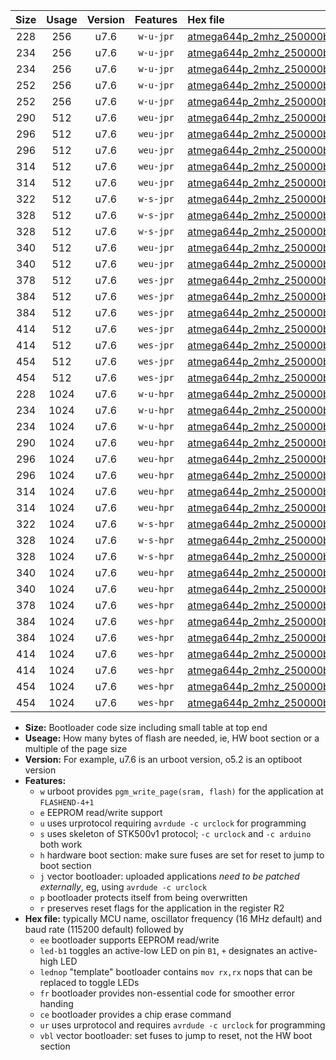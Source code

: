 |Size|Usage|Version|Features|Hex file|
|:-:|:-:|:-:|:-:|:--|
|228|256|u7.6|`w-u-jpr`|[atmega644p_2mhz_250000bps_ur_vbl.hex](https://raw.githubusercontent.com/stefanrueger/urboot/main/atmega644p_2mhz_250000bps_ur_vbl.hex)|
|234|256|u7.6|`w-u-jpr`|[atmega644p_2mhz_250000bps_led+b0_ur_vbl.hex](https://raw.githubusercontent.com/stefanrueger/urboot/main/atmega644p_2mhz_250000bps_led+b0_ur_vbl.hex)|
|234|256|u7.6|`w-u-jpr`|[atmega644p_2mhz_250000bps_lednop_ur_vbl.hex](https://raw.githubusercontent.com/stefanrueger/urboot/main/atmega644p_2mhz_250000bps_lednop_ur_vbl.hex)|
|252|256|u7.6|`w-u-jpr`|[atmega644p_2mhz_250000bps_led+b0_fr_ur_vbl.hex](https://raw.githubusercontent.com/stefanrueger/urboot/main/atmega644p_2mhz_250000bps_led+b0_fr_ur_vbl.hex)|
|252|256|u7.6|`w-u-jpr`|[atmega644p_2mhz_250000bps_lednop_fr_ur_vbl.hex](https://raw.githubusercontent.com/stefanrueger/urboot/main/atmega644p_2mhz_250000bps_lednop_fr_ur_vbl.hex)|
|290|512|u7.6|`weu-jpr`|[atmega644p_2mhz_250000bps_ee_ur_vbl.hex](https://raw.githubusercontent.com/stefanrueger/urboot/main/atmega644p_2mhz_250000bps_ee_ur_vbl.hex)|
|296|512|u7.6|`weu-jpr`|[atmega644p_2mhz_250000bps_ee_led+b0_ur_vbl.hex](https://raw.githubusercontent.com/stefanrueger/urboot/main/atmega644p_2mhz_250000bps_ee_led+b0_ur_vbl.hex)|
|296|512|u7.6|`weu-jpr`|[atmega644p_2mhz_250000bps_ee_lednop_ur_vbl.hex](https://raw.githubusercontent.com/stefanrueger/urboot/main/atmega644p_2mhz_250000bps_ee_lednop_ur_vbl.hex)|
|314|512|u7.6|`weu-jpr`|[atmega644p_2mhz_250000bps_ee_led+b0_fr_ur_vbl.hex](https://raw.githubusercontent.com/stefanrueger/urboot/main/atmega644p_2mhz_250000bps_ee_led+b0_fr_ur_vbl.hex)|
|314|512|u7.6|`weu-jpr`|[atmega644p_2mhz_250000bps_ee_lednop_fr_ur_vbl.hex](https://raw.githubusercontent.com/stefanrueger/urboot/main/atmega644p_2mhz_250000bps_ee_lednop_fr_ur_vbl.hex)|
|322|512|u7.6|`w-s-jpr`|[atmega644p_2mhz_250000bps_vbl.hex](https://raw.githubusercontent.com/stefanrueger/urboot/main/atmega644p_2mhz_250000bps_vbl.hex)|
|328|512|u7.6|`w-s-jpr`|[atmega644p_2mhz_250000bps_led+b0_vbl.hex](https://raw.githubusercontent.com/stefanrueger/urboot/main/atmega644p_2mhz_250000bps_led+b0_vbl.hex)|
|328|512|u7.6|`w-s-jpr`|[atmega644p_2mhz_250000bps_lednop_vbl.hex](https://raw.githubusercontent.com/stefanrueger/urboot/main/atmega644p_2mhz_250000bps_lednop_vbl.hex)|
|340|512|u7.6|`weu-jpr`|[atmega644p_2mhz_250000bps_ee_led+b0_fr_ce_ur_vbl.hex](https://raw.githubusercontent.com/stefanrueger/urboot/main/atmega644p_2mhz_250000bps_ee_led+b0_fr_ce_ur_vbl.hex)|
|340|512|u7.6|`weu-jpr`|[atmega644p_2mhz_250000bps_ee_lednop_fr_ce_ur_vbl.hex](https://raw.githubusercontent.com/stefanrueger/urboot/main/atmega644p_2mhz_250000bps_ee_lednop_fr_ce_ur_vbl.hex)|
|378|512|u7.6|`wes-jpr`|[atmega644p_2mhz_250000bps_ee_vbl.hex](https://raw.githubusercontent.com/stefanrueger/urboot/main/atmega644p_2mhz_250000bps_ee_vbl.hex)|
|384|512|u7.6|`wes-jpr`|[atmega644p_2mhz_250000bps_ee_led+b0_vbl.hex](https://raw.githubusercontent.com/stefanrueger/urboot/main/atmega644p_2mhz_250000bps_ee_led+b0_vbl.hex)|
|384|512|u7.6|`wes-jpr`|[atmega644p_2mhz_250000bps_ee_lednop_vbl.hex](https://raw.githubusercontent.com/stefanrueger/urboot/main/atmega644p_2mhz_250000bps_ee_lednop_vbl.hex)|
|414|512|u7.6|`wes-jpr`|[atmega644p_2mhz_250000bps_ee_led+b0_fr_vbl.hex](https://raw.githubusercontent.com/stefanrueger/urboot/main/atmega644p_2mhz_250000bps_ee_led+b0_fr_vbl.hex)|
|414|512|u7.6|`wes-jpr`|[atmega644p_2mhz_250000bps_ee_lednop_fr_vbl.hex](https://raw.githubusercontent.com/stefanrueger/urboot/main/atmega644p_2mhz_250000bps_ee_lednop_fr_vbl.hex)|
|454|512|u7.6|`wes-jpr`|[atmega644p_2mhz_250000bps_ee_led+b0_fr_ce_vbl.hex](https://raw.githubusercontent.com/stefanrueger/urboot/main/atmega644p_2mhz_250000bps_ee_led+b0_fr_ce_vbl.hex)|
|454|512|u7.6|`wes-jpr`|[atmega644p_2mhz_250000bps_ee_lednop_fr_ce_vbl.hex](https://raw.githubusercontent.com/stefanrueger/urboot/main/atmega644p_2mhz_250000bps_ee_lednop_fr_ce_vbl.hex)|
|228|1024|u7.6|`w-u-hpr`|[atmega644p_2mhz_250000bps_ur.hex](https://raw.githubusercontent.com/stefanrueger/urboot/main/atmega644p_2mhz_250000bps_ur.hex)|
|234|1024|u7.6|`w-u-hpr`|[atmega644p_2mhz_250000bps_led+b0_ur.hex](https://raw.githubusercontent.com/stefanrueger/urboot/main/atmega644p_2mhz_250000bps_led+b0_ur.hex)|
|234|1024|u7.6|`w-u-hpr`|[atmega644p_2mhz_250000bps_lednop_ur.hex](https://raw.githubusercontent.com/stefanrueger/urboot/main/atmega644p_2mhz_250000bps_lednop_ur.hex)|
|290|1024|u7.6|`weu-hpr`|[atmega644p_2mhz_250000bps_ee_ur.hex](https://raw.githubusercontent.com/stefanrueger/urboot/main/atmega644p_2mhz_250000bps_ee_ur.hex)|
|296|1024|u7.6|`weu-hpr`|[atmega644p_2mhz_250000bps_ee_led+b0_ur.hex](https://raw.githubusercontent.com/stefanrueger/urboot/main/atmega644p_2mhz_250000bps_ee_led+b0_ur.hex)|
|296|1024|u7.6|`weu-hpr`|[atmega644p_2mhz_250000bps_ee_lednop_ur.hex](https://raw.githubusercontent.com/stefanrueger/urboot/main/atmega644p_2mhz_250000bps_ee_lednop_ur.hex)|
|314|1024|u7.6|`weu-hpr`|[atmega644p_2mhz_250000bps_ee_led+b0_fr_ur.hex](https://raw.githubusercontent.com/stefanrueger/urboot/main/atmega644p_2mhz_250000bps_ee_led+b0_fr_ur.hex)|
|314|1024|u7.6|`weu-hpr`|[atmega644p_2mhz_250000bps_ee_lednop_fr_ur.hex](https://raw.githubusercontent.com/stefanrueger/urboot/main/atmega644p_2mhz_250000bps_ee_lednop_fr_ur.hex)|
|322|1024|u7.6|`w-s-hpr`|[atmega644p_2mhz_250000bps.hex](https://raw.githubusercontent.com/stefanrueger/urboot/main/atmega644p_2mhz_250000bps.hex)|
|328|1024|u7.6|`w-s-hpr`|[atmega644p_2mhz_250000bps_led+b0.hex](https://raw.githubusercontent.com/stefanrueger/urboot/main/atmega644p_2mhz_250000bps_led+b0.hex)|
|328|1024|u7.6|`w-s-hpr`|[atmega644p_2mhz_250000bps_lednop.hex](https://raw.githubusercontent.com/stefanrueger/urboot/main/atmega644p_2mhz_250000bps_lednop.hex)|
|340|1024|u7.6|`weu-hpr`|[atmega644p_2mhz_250000bps_ee_led+b0_fr_ce_ur.hex](https://raw.githubusercontent.com/stefanrueger/urboot/main/atmega644p_2mhz_250000bps_ee_led+b0_fr_ce_ur.hex)|
|340|1024|u7.6|`weu-hpr`|[atmega644p_2mhz_250000bps_ee_lednop_fr_ce_ur.hex](https://raw.githubusercontent.com/stefanrueger/urboot/main/atmega644p_2mhz_250000bps_ee_lednop_fr_ce_ur.hex)|
|378|1024|u7.6|`wes-hpr`|[atmega644p_2mhz_250000bps_ee.hex](https://raw.githubusercontent.com/stefanrueger/urboot/main/atmega644p_2mhz_250000bps_ee.hex)|
|384|1024|u7.6|`wes-hpr`|[atmega644p_2mhz_250000bps_ee_led+b0.hex](https://raw.githubusercontent.com/stefanrueger/urboot/main/atmega644p_2mhz_250000bps_ee_led+b0.hex)|
|384|1024|u7.6|`wes-hpr`|[atmega644p_2mhz_250000bps_ee_lednop.hex](https://raw.githubusercontent.com/stefanrueger/urboot/main/atmega644p_2mhz_250000bps_ee_lednop.hex)|
|414|1024|u7.6|`wes-hpr`|[atmega644p_2mhz_250000bps_ee_led+b0_fr.hex](https://raw.githubusercontent.com/stefanrueger/urboot/main/atmega644p_2mhz_250000bps_ee_led+b0_fr.hex)|
|414|1024|u7.6|`wes-hpr`|[atmega644p_2mhz_250000bps_ee_lednop_fr.hex](https://raw.githubusercontent.com/stefanrueger/urboot/main/atmega644p_2mhz_250000bps_ee_lednop_fr.hex)|
|454|1024|u7.6|`wes-hpr`|[atmega644p_2mhz_250000bps_ee_led+b0_fr_ce.hex](https://raw.githubusercontent.com/stefanrueger/urboot/main/atmega644p_2mhz_250000bps_ee_led+b0_fr_ce.hex)|
|454|1024|u7.6|`wes-hpr`|[atmega644p_2mhz_250000bps_ee_lednop_fr_ce.hex](https://raw.githubusercontent.com/stefanrueger/urboot/main/atmega644p_2mhz_250000bps_ee_lednop_fr_ce.hex)|

- **Size:** Bootloader code size including small table at top end
- **Useage:** How many bytes of flash are needed, ie, HW boot section or a multiple of the page size
- **Version:** For example, u7.6 is an urboot version, o5.2 is an optiboot version
- **Features:**
  + `w` urboot provides `pgm_write_page(sram, flash)` for the application at `FLASHEND-4+1`
  + `e` EEPROM read/write support
  + `u` uses urprotocol requiring `avrdude -c urclock` for programming
  + `s` uses skeleton of STK500v1 protocol; `-c urclock` and `-c arduino` both work
  + `h` hardware boot section: make sure fuses are set for reset to jump to boot section
  + `j` vector bootloader: uploaded applications *need to be patched externally*, eg, using `avrdude -c urclock`
  + `p` bootloader protects itself from being overwritten
  + `r` preserves reset flags for the application in the register R2
- **Hex file:** typically MCU name, oscillator frequency (16 MHz default) and baud rate (115200 default) followed by
  + `ee` bootloader supports EEPROM read/write
  + `led-b1` toggles an active-low LED on pin `B1`, `+` designates an active-high LED
  + `lednop` "template" bootloader contains `mov rx,rx` nops that can be replaced to toggle LEDs
  + `fr` bootloader provides non-essential code for smoother error handing
  + `ce` bootloader provides a chip erase command
  + `ur` uses urprotocol and requires `avrdude -c urclock` for programming
  + `vbl` vector bootloader: set fuses to jump to reset, not the HW boot section
